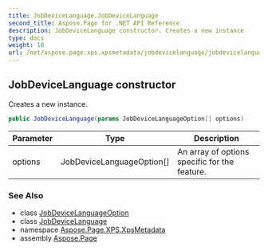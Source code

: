 ```yaml
---
title: JobDeviceLanguage.JobDeviceLanguage
second_title: Aspose.Page for .NET API Reference
description: JobDeviceLanguage constructor. Creates a new instance
type: docs
weight: 10
url: /net/aspose.page.xps.xpsmetadata/jobdevicelanguage/jobdevicelanguage/
---
```

## JobDeviceLanguage constructor

Creates a new instance.

```csharp
public JobDeviceLanguage(params JobDeviceLanguageOption[] options)
```

| Parameter | Type | Description |
| --- | --- | --- |
| options | JobDeviceLanguageOption[] | An array of options specific for the feature. |

### See Also

* class [JobDeviceLanguageOption](../../jobdevicelanguage.jobdevicelanguageoption/)
* class [JobDeviceLanguage](../)
* namespace [Aspose.Page.XPS.XpsMetadata](../../jobdevicelanguage/)
* assembly [Aspose.Page](../../../)


